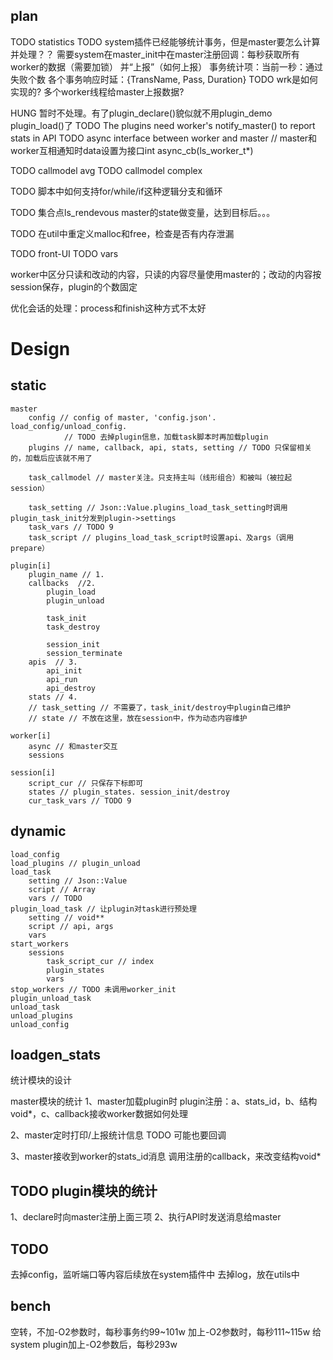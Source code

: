 ﻿
## plan

TODO statistics
TODO system插件已经能够统计事务，但是master要怎么计算并处理？？
    需要system在master_init中在master注册回调：每秒获取所有worker的数据（需要加锁）
    并“上报”（如何上报）
    事务统计项：当前一秒：通过失败个数
        各个事务响应时延：{TransName, Pass, Duration}
    TODO wrk是如何实现的? 多个worker线程给master上报数据?

HUNG 暂时不处理。有了plugin_declare()貌似就不用plugin_demo plugin_load()了
TODO The plugins need worker's notify_master() to report stats in API
TODO async interface between worker and master // master和worker互相通知时data设置为接口int async_cb(ls_worker_t*)

TODO callmodel avg
TODO callmodel complex

TODO 脚本中如何支持for/while/if这种逻辑分支和循环

TODO 集合点ls_rendevous
    master的state做变量，达到目标后。。。

TODO 在util中重定义malloc和free，检查是否有内存泄漏

TODO front-UI
TODO vars
        
worker中区分只读和改动的内容，只读的内容尽量使用master的；改动的内容按session保存，plugin的个数固定

优化会话的处理：process和finish这种方式不太好

# Design

## static

    master
        config // config of master, 'config.json'. load_config/unload_config. 
                // TODO 去掉plugin信息，加载task脚本时再加载plugin
        plugins // name, callback, api, stats, setting // TODO 只保留相关的，加载后应该就不用了

        task_callmodel // master关注。只支持主叫（线形组合）和被叫（被拉起session）

        task_setting // Json::Value.plugins_load_task_setting时调用plugin_task_init分发到plugin->settings
        task_vars // TODO 9
        task_script // plugins_load_task_script时设置api、及args（调用prepare）

    plugin[i]
        plugin_name // 1.
        callbacks  //2.
            plugin_load
            plugin_unload

            task_init
            task_destroy
    
            session_init
            session_terminate
        apis  // 3.
            api_init
            api_run
            api_destroy
        stats // 4.
        // task_setting // 不需要了，task_init/destroy中plugin自己维护
        // state // 不放在这里，放在session中，作为动态内容维护

    worker[i]
        async // 和master交互
        sessions

    session[i]
        script_cur // 只保存下标即可
        states // plugin_states. session_init/destroy
        cur_task_vars // TODO 9

## dynamic

    load_config
    load_plugins // plugin_unload
    load_task
        setting // Json::Value
        script // Array
        vars // TODO
    plugin_load_task // 让plugin对task进行预处理
        setting // void**
        script // api, args
        vars
    start_workers
        sessions
            task_script_cur // index
            plugin_states
            vars
    stop_workers // TODO 未调用worker_init
    plugin_unload_task
    unload_task
    unload_plugins
    unload_config

## loadgen_stats

统计模块的设计

master模块的统计
1、master加载plugin时
plugin注册：a、stats_id，b、结构void*，c、callback接收worker数据如何处理

2、master定时打印/上报统计信息
TODO 可能也要回调

3、master接收到worker的stats_id消息
调用注册的callback，来改变结构void*

## TODO plugin模块的统计
1、declare时向master注册上面三项
2、执行API时发送消息给master

## TODO
去掉config，监听端口等内容后续放在system插件中
去掉log，放在utils中

## bench
空转，不加-O2参数时，每秒事务约99~101w
    加上-O2参数时，每秒111~115w
    给system plugin加上-O2参数后，每秒293w
